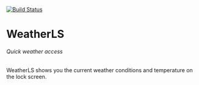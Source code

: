 [![Build Status](https://travis-ci.org/joemccann/dillinger.svg?branch=master)](https://travis-ci.org/joemccann/dillinger)
# WeatherLS
###### _Quick weather access_

WeatherLS shows you the current weather conditions and temperature on the lock screen.
